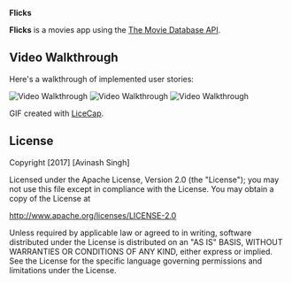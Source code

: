 
**Flicks**

**Flicks** is a movies app using the [The Movie Database API](http://docs.themoviedb.apiary.io/#).



## Video Walkthrough

Here's a walkthrough of implemented user stories:

<img src='https://i.imgur.com/su2TfUr.gif' title='Video Walkthrough' width='' alt='Video Walkthrough' />


<img src='https://i.imgur.com/H9MUNUL.gif' title='Video Walkthrough' width='' alt='Video Walkthrough' />


<img src='https://i.imgur.com/6cHN0xe.gif' title='Video Walkthrough' width='' alt='Video Walkthrough' />


GIF created with [LiceCap](http://www.cockos.com/licecap/).

## License

Copyright [2017] [Avinash Singh]

Licensed under the Apache License, Version 2.0 (the "License");
you may not use this file except in compliance with the License.
You may obtain a copy of the License at

http://www.apache.org/licenses/LICENSE-2.0

Unless required by applicable law or agreed to in writing, software
distributed under the License is distributed on an "AS IS" BASIS,
WITHOUT WARRANTIES OR CONDITIONS OF ANY KIND, either express or implied.
See the License for the specific language governing permissions and
limitations under the License.
